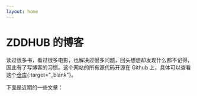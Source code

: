 ```yaml
---
layout: home
---
```


ZDDHUB 的博客
============

读过很多书，看过很多电影，也解决过很多问题，回头想想却发现什么都不记得，因此有了写博客的习惯。这个网站的所有源代码开源在 Github 上，具体可以查看这个[仓库](https://github.com/zddhub/zddhub.github.io){:target="_blank"}。


下面是近期的一些文章：


